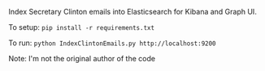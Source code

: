 Index Secretary Clinton emails into Elasticsearch for Kibana and Graph UI.

To setup: `pip install -r requirements.txt`

To run: `python IndexClintonEmails.py http://localhost:9200`

Note: I'm not the original author of the code
